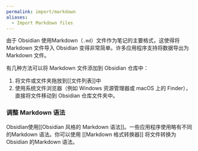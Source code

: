 ```yaml
---
permalink: import/markdown
aliases:
  - Import Markdown files
---
```


由于 Obsidian 使用Markdown（`.md`）文件作为笔记的主要格式，这使得将Markdown 文件导入 Obsidian 变得非常简单。许多应用程序支持将数据导出为Markdown 文件。

有几种方法可以将 Markdown 文件添加到 Obsidian 仓库中：

1. 将文件或文件夹拖放到[[文件列表]]中
2. 使用系统文件浏览器（例如 Windows 资源管理器或 macOS 上的 Finder），直接将文件移动到 Obsidian 仓库文件夹中。

### 调整 Markdown 语法

Obsidian使用[[Obsidian 风格的 Markdown 语法]]。一些应用程序使用略有不同的Markdown 语法。你可以使用 [[Markdown 格式转换器]] 将文件转换为 Obsidian 的Markdown 语法。
